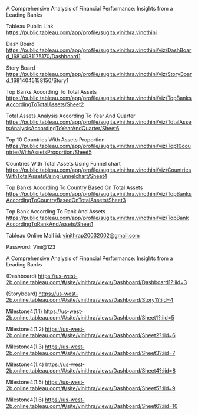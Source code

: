A Comprehensive Analysis of Financial Performance: Insights from a
Leading Banks

Tableau Public Link
https://public.tableau.com/app/profile/sugita.vinithra.vinothini

Dash Board
https://public.tableau.com/app/profile/sugita.vinithra.vinothini/viz/DashBoard_16814031175170/Dashboard1

Story Board
https://public.tableau.com/app/profile/sugita.vinithra.vinothini/viz/StoryBoard_16814045158150/Story1


Top Banks According To Total Assets
https://public.tableau.com/app/profile/sugita.vinithra.vinothini/viz/TopBanksAccordingToTotalAssets/Sheet2

Total Assets Analysis According To Year And Quarter
https://public.tableau.com/app/profile/sugita.vinithra.vinothini/viz/TotalAssetsAnalysisAccordingToYearAndQuarter/Sheet6

Top 10 Countries With Assets Proportion
https://public.tableau.com/app/profile/sugita.vinithra.vinothini/viz/Top10countriesWithAssetsProportion/Sheet5

Countries With Total Assets Using Funnel chart
https://public.tableau.com/app/profile/sugita.vinithra.vinothini/viz/CountriesWithTotalAssetsUsingFunnelchart/Sheet4

Top Banks According To Country Based On Total Assets
https://public.tableau.com/app/profile/sugita.vinithra.vinothini/viz/TopBanksAccordingToCountryBasedOnTotalAssets/Sheet3

Top Bank According To Rank And Assets
https://public.tableau.com/app/profile/sugita.vinithra.vinothini/viz/TopBankAccordingToRankAndAssets/Sheet1


Tableau Online Mail id:
vinithrap20032002@gmail.com

Password:
Vini@123

A Comprehensive Analysis of Financial Performance: Insights from a Leading Banks


(Dashboard)
https://us-west-2b.online.tableau.com/#/site/vinithra/views/Dashboard/Dashboard1?:iid=3

(Storyboard)
https://us-west-2b.online.tableau.com/#/site/vinithra/views/Dashboard/Story1?:iid=4


Milestone4(1.1)
https://us-west-2b.online.tableau.com/#/site/vinithra/views/Dashboard/Sheet1?:iid=5

Milestone4(1.2)
https://us-west-2b.online.tableau.com/#/site/vinithra/views/Dashboard/Sheet2?:iid=6

Milestone4(1.3)
https://us-west-2b.online.tableau.com/#/site/vinithra/views/Dashboard/Sheet3?:iid=7

Milestone4(1.4)
https://us-west-2b.online.tableau.com/#/site/vinithra/views/Dashboard/Sheet4?:iid=8

Milestone4(1.5)
https://us-west-2b.online.tableau.com/#/site/vinithra/views/Dashboard/Sheet5?:iid=9

Milestone4(1.6)
https://us-west-2b.online.tableau.com/#/site/vinithra/views/Dashboard/Sheet6?:iid=10
